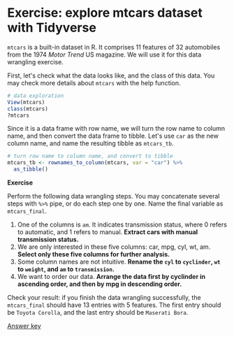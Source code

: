 # Exercise: explore mtcars dataset with Tidyverse

`mtcars` is a built-in dataset in R. It comprises 11 features of 32 automobiles from the 1974 *Motor Trend* US magazine. We will use it for this data wrangling exercise.

First, let's check what the data looks like, and the class of this data. You may check more details about `mtcars` with the help function.
```r
# data exploration
View(mtcars)
class(mtcars)
?mtcars
```

Since it is a data frame with row name, we will turn the row name to column name, and then convert the data frame to tibble. Let's use `car` as the new column name, and name the resulting tibble as `mtcars_tb`.
```r
# turn row name to column name, and convert to tibble
mtcars_tb <- rownames_to_column(mtcars, var = "car") %>% 
  as_tibble()
```

**Exercise**

Perform the following data wrangling steps. You may concatenate several steps with `%>%` pipe, or do each step one by one. Name the final variable as `mtcars_final`.
1. One of the columns is `am`. It indicates transmission status, where 0 refers to automatic, and 1 refers to manual. **Extract cars with manual transmission status.**
2. We are only interested in these five columns: car, mpg, cyl, wt, am. **Select only these five columns for further analysis.**
3. Some column names are not intuitive. **Rename the `cyl` to `cyclinder`, `wt` to `weight`, and `am` to `transmission`.**
4. We want to order our data. **Arrange the data first by cyclinder in ascending order, and then by mpg in descending order.**

Check your result: if you finish the data wrangling successfully, the `mtcars_final` should have 13 entries with 5 features. The first entry should be `Toyota Corolla`, and the last entry should be `Maserati Bora`.

[Answer key](./tidyverse_exercise_answer.R)
